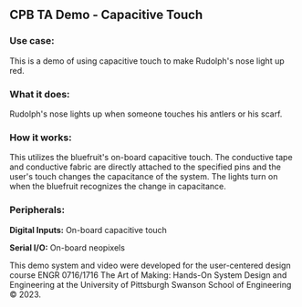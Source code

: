## CPB TA Demo - Capacitive Touch

### Use case: 

This is a demo of using capacitive touch to make Rudolph's nose light up red.

### What it does: 

Rudolph's nose lights up when someone touches his antlers or his scarf.

### How it works:

This utilizes the bluefruit's on-board capacitive touch. The conductive tape and conductive fabric are directly attached to the specified pins and the user's touch changes the capacitance of the system. The lights turn on when the bluefruit recognizes the change in capacitance.

### Peripherals:

**Digital Inputs:**
On-board capacitive touch

**Serial I/O:**
On-board neopixels

This demo system and video were developed for the user-centered design course ENGR 0716/1716 The Art of Making: Hands-On System Design and Engineering at the University of Pittsburgh Swanson School of Engineering © 2023.

